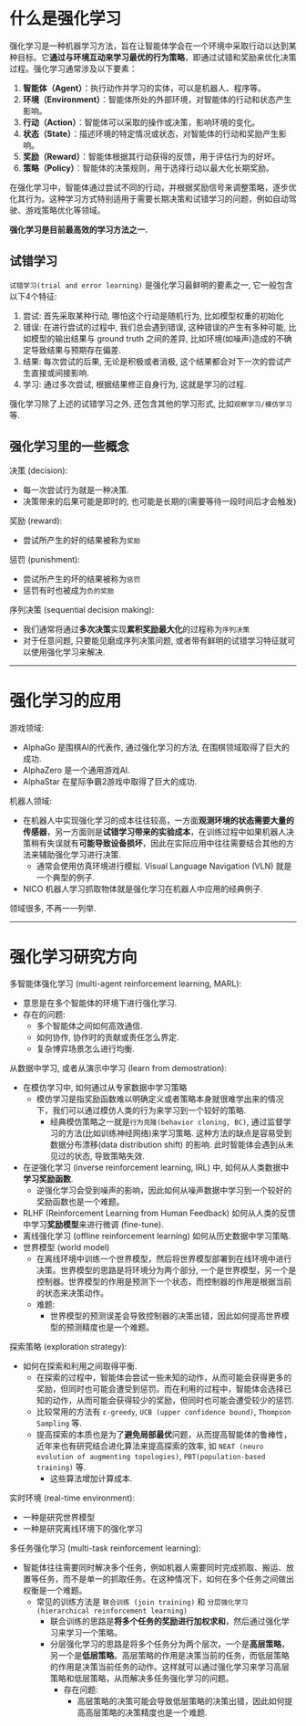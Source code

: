 # 什么是强化学习

强化学习是一种机器学习方法，旨在让智能体学会在一个环境中采取行动以达到某种目标。它**通过与环境互动来学习最优的行为策略**，即通过试错和奖励来优化决策过程。强化学习通常涉及以下要素：

1. **智能体（Agent）**：执行动作并学习的实体，可以是机器人、程序等。
2. **环境（Environment）**：智能体所处的外部环境，对智能体的行动和状态产生影响。
3. **行动（Action）**：智能体可以采取的操作或决策，影响环境的变化。
4. **状态（State）**：描述环境的特定情况或状态，对智能体的行动和奖励产生影响。
5. **奖励（Reward）**：智能体根据其行动获得的反馈，用于评估行为的好坏。
6. **策略（Policy）**：智能体的决策规则，用于选择行动以最大化长期奖励。

在强化学习中，智能体通过尝试不同的行动，并根据奖励信号来调整策略，逐步优化其行为。这种学习方式特别适用于需要长期决策和试错学习的问题，例如自动驾驶、游戏策略优化等领域。

**强化学习是目前最高效的学习方法之一.**

## 试错学习
`试错学习(trial and error learning)` 是强化学习最鲜明的要素之一,  它一般包含以下4个特征:
1. 尝试: 首先采取某种行动, 哪怕这个行动是随机行为, 比如模型权重的初始化
2. 错误: 在进行尝试的过程中, 我们总会遇到错误, 这种错误的产生有多种可能, 比如模型的输出结果与 ground truth 之间的差异, 比如环境(如噪声)造成的不确定导致结果与预期存在偏差.
3. 结果: 每次尝试的后果, 无论是积极或者消极, 这个结果都会对下一次的尝试产生直接或间接影响.
4. 学习: 通过多次尝试, 根据结果修正自身行为, 这就是学习的过程.

强化学习除了上述的试错学习之外, 还包含其他的学习形式, 比如`观察学习/模仿学习`等.


## 强化学习里的一些概念

决策 (decision):
- 每一次尝试行为就是一种决策.
- 决策带来的后果可能是即时的, 也可能是长期的(需要等待一段时间后才会触发)

奖励 (reward):
- 尝试所产生的好的结果被称为`奖励`

惩罚 (punishment):
- 尝试所产生的坏的结果被称为`惩罚`
- 惩罚有时也被成为`负的奖励`

序列决策 (sequential decision making):
- 我们通常将通过**多次决策**实现**累积奖励最大化**的过程称为`序列决策` 
- 对于任意问题, 只要能见磨成序列决策问题, 或者带有鲜明的试错学习特征就可以使用强化学习来解决.

---

# 强化学习的应用
游戏领域:
- AlphaGo 是围棋AI的代表作, 通过强化学习的方法, 在围棋领域取得了巨大的成功.
- AlphaZero 是一个通用游戏AI.
- AlphaStar 在星际争霸2游戏中取得了巨大的成功.

机器人领域:
- 在机器人中实现强化学习的成本往往较高，一方面**观测环境的状态需要大量的传感器**，另一方面则是**试错学习带来的实验成本**，在训练过程中如果机器人决策稍有失误就有**可能导致设备损坏**，因此在实际应用中往往需要结合其他的方法来辅助强化学习进行决策.
  - 通常会使用仿真环境进行模拟. Visual Language Navigation (VLN) 就是一个典型的例子.
- NICO 机器人学习抓取物体就是强化学习在机器人中应用的经典例子.

领域很多, 不再一一列举.

---

# 强化学习研究方向
多智能体强化学习 (multi-agent reinforcement learning, MARL):
- 意思是在多个智能体的环境下进行强化学习.
- 存在的问题:
  - 多个智能体之间如何高效通信.
  - 如何协作, 协作时的贡献或责任怎么界定.
  - 复杂博弈场景怎么进行均衡.


从数据中学习, 或者从演示中学习 (learn from demostration):
- 在模仿学习中, 如何通过从专家数据中学习策略
  - 模仿学习是指奖励函数难以明确定义或者策略本身就很难学出来的情况下，我们可以通过模仿人类的行为来学习到一个较好的策略.
    - 经典模仿策略之一就是`行为克隆(behavior cloning, BC)`, 通过监督学习的方法(比如训练神经网络)来学习策略. 这种方法的缺点是容易受到 数据分布漂移(data distribution shift) 的影响. 此时智能体会遇到从未见过的状态, 导致策略失效.
- 在逆强化学习 (inverse reinforcement learning, IRL) 中, 如何从人类数据中**学习奖励函数**.
  - 逆强化学习会受到噪声的影响，因此如何从噪声数据中学习到一个较好的奖励函数也是一个难题。
-  RLHF (Reinforcement Learning from Human Feedback) 如何从人类的反馈中学习**奖励模型**来进行微调 (fine-tune).
- 离线强化学习 (offline reinforcement learning) 如何从历史数据中学习策略.
- 世界模型 (world model)
  - 在离线环境中训练一个世界模型，然后将世界模型部署到在线环境中进行决策。世界模型的思路是将环境分为两个部分, 一个是世界模型，另一个是控制器。世界模型的作用是预测下一个状态，而控制器的作用是根据当前的状态来决策动作。
  - 难题: 
    - 世界模型的预测误差会导致控制器的决策出错，因此如何提高世界模型的预测精度也是一个难题。



探索策略 (exploration strategy):
- 如何在探索和利用之间取得平衡. 
  - 在探索的过程中，智能体会尝试一些未知的动作，从而可能会获得更多的奖励，但同时也可能会遭受到惩罚。而在利用的过程中，智能体会选择已知的动作，从而可能会获得较少的奖励，但同时也可能会遭受较少的惩罚.
  - 比较常用的方法有 `ε-greedy`, `UCB (upper confidence bound)`, `Thompson Sampling` 等.
  - 提高探索的本质也是为了**避免局部最优**问题，从而提高智能体的鲁棒性，近年来也有研究结合进化算法来提高探索的效率, 如 `NEAT (neuro evolution of augmenting topologies)`, `PBT(population-based training)` 等.
    - 这些算法增加计算成本.


实时环境 (real-time environment):
- 一种是研究世界模型
- 一种是研究离线环境下的强化学习


多任务强化学习 (multi-task reinforcement learning):
- 智能体往往需要同时解决多个任务，例如机器人需要同时完成抓取、搬运、放置等任务，而不是单一的抓取任务。在这种情况下，如何在多个任务之间做出权衡是一个难题。
  - 常见的训练方法是 `联合训练 (join training)` 和 `分层强化学习 (hierarchical reinforcement learning)`
    - 联合训练的思路是**将多个任务的奖励进行加权求和**，然后通过强化学习来学习一个策略。
    - 分层强化学习的思路是将多个任务分为两个层次，一个是**高层策略**，另一个是**低层策略**。高层策略的作用是决策当前的任务，而低层策略的作用是决策当前任务的动作。这样就可以通过强化学习来学习高层策略和低层策略，从而解决多任务强化学习的问题。
      - 存在问题: 
        - 高层策略的决策可能会导致低层策略的决策出错，因此如何提高高层策略的决策精度也是一个难题.



